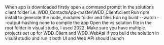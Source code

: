 When app is downloaded firstly open a command prompt in the solutions client folder i.e. WDD_ContactsApp-master\WDD_Client\client
Run npm install to generate the node_modules folder and files
Run ng build --watch --output-hashing none to compile the app
Open the vs solution file in the root folder in visual studio, I used 2022. Make sure you have multiple projects set up for WDD_Client and WDD_WebApi
If you build the solution in visual studio and run it both UI and Web API should launch
